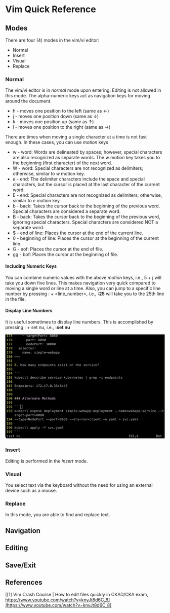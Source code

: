 # Vim Quick Reference

## Modes

There are four (4) modes in the vim/vi editor:

- Normal
- Insert
- Visual
- Replace

### Normal

The vim/vi editor is in *normal*  mode upon entering. Editing is not allowed in this mode. 
The alpha-numeric keys act as navigation keys for moving around the document.

- h - moves one position to the left (same as &larr;)
- j - moves one position down (same as &darr;)
- k - moves one position up (same as &uarr;)
- l - moves one position to the right (same as &rarr;)

There are times when moving a single character at a time is not fast enough. In these cases,
you can use *motion* keys

- w - word: Words are delineated by spaces; however, special characters are also recognized as separate words. The *w* motion key takes you to the beginning (first character) of the next word.
- W - word: Special characters are not recognized as delimiters; otherwise, similar to *w* motion key.
- e - end: The delimiter characters include the space and special characters, but the cursor is placed at the last character 
of the current word.
- E - end: Special characters are not recognized as delimiters; otherwise, similar to *e* motion key.
- b - back: Takes the cursor back to the beginning of the previous word. Special characters are considered a separate word.
- B - back: Takes the cursor back to the beginning of the previous word, ignoring special characters. Special characters are considered NOT a separate word.
- $ - end of line: Places the cursor at the end of the current line.
- 0 - beginning of line: Places the cursor at the beginning of the current line.
- G - eof: Places the cursor at the end of file.
- gg - bof: Places the cursor at the beginning of file.

#### Including Numeric Keys
You can combine numeric values with the above *motion* keys, i.e., 5 + j will take you down five lines. 
This makes navigation very quick compared to moving a single word or line at a time. Also,
you can jump to a specific line number by pressing : + <line_number>, i.e., **:25** will take you to the
25th line in the file.

#### Display Line Numbers
It is useful sometimes to display line numbers. This is accomplished by pressing : + set nu, i.e., **:set nu**

![Service Ports](../images/vim_set_line_numbers.png "Display Line Numbers")

### Insert

Editing is performed in the *insert* mode.

### Visual

You select text via the keyboard without the need for using an external device such as a mouse.

### Replace

In this mode, you are able to find and replace text.

## Navigation

## Editing

## Save/Exit

## References

[[1] Vim Crash Course | How to edit files quickly in CKAD/CKA exam, https://www.youtube.com/watch?v=knyJt8d6C_8](https://www.youtube.com/watch?v=knyJt8d6C_8)